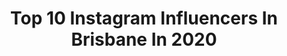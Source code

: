 ---
title: Top 10 Instagram Influencers In Brisbane In 2020
description: >-
  Find top Instagram influencers in Brisbane in 2020. Most popular hashtags: #brisbane #australia #blogger.
platform: Instagram
hits: 705
text_top: Identify the most popular Instagram accounts on inBeat.
text_bottom: Our search engine holds 705 Instagram influencers like this in Brisbane, Australia for you to contact.
profiles:
  - username: "hxodu"
    fullname: >-
      hd | Australia
    bio: >-
      Brisbane
    location: "Australia"
    followers: 5154
    engagement: 1169
    commentsToLikes: 0.145359
    id: ck5q5xw38v2sz0i11yyt3wa7w
    verified: false
    hashtags: "#skybangerz, #qld, #ozshotmag, #thisisqueensland"
  - username: "brisbane"
    fullname: >-
      @BRISBANE - MYBRISBANE.COM
    bio: >-
      Bringing you the best our local community has to offer. Things To Do • Food & Wine • Lifestyle • Property Tag #MyBrisbane & @Brisbane ✉️ Get in touch
    location: "Australia"
    followers: 108110
    engagement: 183
    commentsToLikes: 0.055773
    id: ck0vvol3uq2010i19y8idrc27
    verified: false
    hashtags: "#southbank, #yum, #mybrisbane, #breaking"
  - username: "lakotaajohnson"
    fullname: >-
      Lakota🐒
    bio: >-
      TikTok- Lakotaaaaa 1.8mill Acting - Joseph@chictalent.com.au AUS mattk@industryentertainment.com LA Modelling-@chic_brisbane AUS @wilhelminalosangeles
    location: "Australia"
    followers: 211812
    engagement: 1488
    commentsToLikes: 0.050585
    id: ck5pz6ygfzit90i11p2m4e0y3
    verified: false
    hashtags: "#iambold, #hallensteinbrothers, #swatchbigbold, #ad"
  - username: "morgsfit"
    fullname: >-
      Morgan Dor | Gym & Fitness
    bio: >-
      ⚡️ Classic Physique 📍 Australia/Brisbane 📸 YouTube "morgsfit”
    location: "Australia"
    followers: 10314
    engagement: 1464
    commentsToLikes: 0.091195
    id: ck9haszqte0200j78nmeaj38h
    verified: false
    hashtags: "#teamdoyoueven, #teamdye, #doyoueven, #focusseamless"
  - username: "_talishax"
    fullname: >-
      Talisha Hansen
    bio: >-
      ♡ 19 ♡ Brisbane
    location: "Australia"
    followers: 10996
    engagement: 1239
    commentsToLikes: 0.064451
    id: ck5cjfuzsun2v0i11v93ugg7b
    verified: false
    hashtags: ""
  - username: "katyusharin"
    fullname: >-
      🐱Catherine🐱
    bio: >-
      Cosplayer Aus Brisbane Dm for collab/promotions (*´꒳`*)
    location: "Australia"
    followers: 10022
    engagement: 3089
    commentsToLikes: 0.059860
    id: ck8t2mww2014t0j782vvkrabd
    verified: false
    hashtags: ""
  - username: "jennybeeen"
    fullname: >-
      Jenny Blenk | Content Creator
    bio: >-
      German living in Brisbane 🤍 God is love |progressive Christianity| empowerment 💌jenny.em.blenk@gmail.com New video👇🏼
    location: "Australia"
    followers: 7040
    engagement: 1114
    commentsToLikes: 0.223159
    id: ck5honakipv940i114q4oggvy
    verified: false
    hashtags: "#smallinfluencer, #favouriteoutfit, #brisbaneblogger, #blogger"
  - username: "sabinamx"
    fullname: >-
      Sabina Mx
    bio: >-
      FASHION | TRAVEL | INSPO 📍 Brisbane, Australia 📧 sabinamx@outlook.com 🤍 From Germany
    location: "Australia"
    followers: 6924
    engagement: 1057
    commentsToLikes: 0.142140
    id: ck8tbmepew8f40j78dxmxkt9r
    verified: false
    hashtags: "#fashionblogger, #americanstyle, #activewear, #allyfashion"
  - username: "candice3lise__"
    fullname: >-
      CANDICE 🦋
    bio: >-
      🌏 Brisbane, AU 📧 Candice3lise@gmail.com 🧬 @shredders_nutrition “CANDICE” 10% off 👄 @envyaesthetics___ “$20 off 💆🏼‍♀️ @skin.enhance 20CANDICE 20% off
    location: "Australia"
    followers: 11854
    engagement: 921
    commentsToLikes: 0.346734
    id: ckap42c1b5j8i0i78100qqryc
    verified: false
    hashtags: "#photooftheday, #ootd, #instagood, #instagram"
  - username: "rubygracemarks"
    fullname: >-
      r u b y g r a c e
    bio: >-
      brisbane | @rebelliousgrace_bne - RUBY10 @shredders_nutrition - RUBY10
    location: "Australia"
    followers: 14373
    engagement: 840
    commentsToLikes: 0.090133
    id: ckap2n0uwzk0o0i78zh5qva2i
    verified: false
    hashtags: "#siksilkwomens, #siksilkstyle, #ad"
---